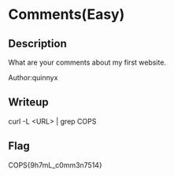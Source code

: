 # Comments(Easy)

## Description
What are your comments about my first website.

Author:quinnyx
## Writeup
curl -L &lt;URL&gt; | grep COPS

## Flag
COPS{9h7mL_c0mm3n7514}
